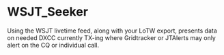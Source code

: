 # WSJT_Seeker
Using the WSJT livetime feed, along with your LoTW export, presents data on needed DXCC currently TX-ing where Gridtracker or JTAlerts may only alert on the CQ or individual call.

